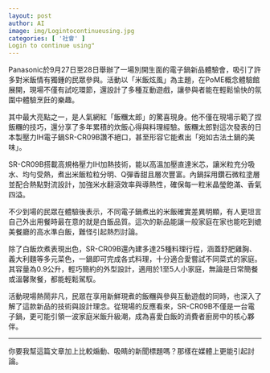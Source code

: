 ```yaml
---
layout: post
author: AI
image: img/Logintocontinueusing.jpg
categories: [ '社會' ]
Login to continue using"
---
```

Panasonic於9月27日至28日舉辦了一場別開生面的電子鍋新品體驗會，吸引了許多對米飯情有獨鍾的民眾參與。活動以「米飯炫風」為主題，在PoME概念體驗館展開，現場不僅有試吃環節，還設計了多種互動遊戲，讓參與者能在輕鬆愉快的氛圍中體驗烹飪的樂趣。  

其中最大亮點之一，是人氣網紅「飯糰太郎」的驚喜現身。他不僅在現場示範了捏飯糰的技巧，還分享了多年累積的炊飯心得與料理經驗。飯糰太郎對這次發表的日本製壓力IH電子鍋SR-CR09B讚不絕口，甚至形容它能煮出「宛如古法土鍋的美味」。  

SR-CR09B搭載高規格壓力IH加熱技術，能以高溫加壓直達米芯，讓米粒充分吸水、均勻受熱，煮出米飯粒粒分明、Q彈香甜且層次豐富。內鍋採用鑽石微粒塗層並配合熱點對流設計，加強米水翻滾效率與導熱性，確保每一粒米晶瑩飽滿、香氣四溢。  

不少到場的民眾在體驗後表示，不同電子鍋煮出的米飯確實差異明顯，有人更坦言自己外出用餐時最在意的就是白飯品質。這次的新品能讓一般家庭在家也能吃到媲美餐廳的高水準白飯，難怪引起熱烈討論。  

除了白飯炊煮表現出色，SR-CR09B還內建多達25種料理行程，涵蓋舒肥雞胸、義大利麵等多元菜色，一鍋即可完成各式料理，十分適合愛嘗試不同菜式的家庭。其容量為0.9公升，輕巧簡約的外型設計，適用於1至5人小家庭，無論是日常簡餐或溫馨聚餐，都能輕鬆駕馭。  

活動現場熱鬧非凡，民眾在享用新鮮現煮的飯糰與參與互動遊戲的同時，也深入了解了這款新品的技術與設計理念。從現場的反應看來，SR-CR09B不僅是一台電子鍋，更可能引領一波家庭米飯升級潮，成為喜愛白飯的消費者廚房中的核心夥伴。  

---

你要我幫這篇文章加上比較煽動、吸睛的新聞標題嗎？那樣在媒體上更能引起討論。